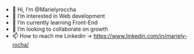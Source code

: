 - 👋 Hi, I’m @Marielyroccha
- 👀 I’m interested in Web development
- 🌱 I’m currently learning Front-End
- 💞️ I’m looking to collaborate on growth 
- 📫 How to reach me Linkedin ->  https://www.linkedin.com/in/mariely-rocha/

<!---
Marielyroccha/Marielyroccha is a ✨ special ✨ repository because its `README.md` (this file) appears on your GitHub profile.
You can click the Preview link to take a look at your changes.
--->
